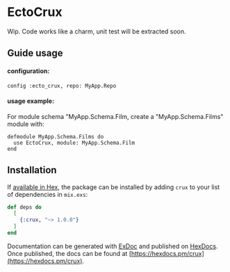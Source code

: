 # EctoCrux

Wip. Code works like a charm, unit test will be extracted soon.

## Guide usage

#### configuration:

```
config :ecto_crux, repo: MyApp.Repo
```

#### usage example:
For module schema "MyApp.Schema.Film, create a "MyApp.Schema.Films" module with:

```
defmodule MyApp.Schema.Films do
  use EctoCrux, module: MyApp.Schema.Film
end
```


## Installation

If [available in Hex](https://hex.pm/docs/publish), the package can be installed
by adding `crux` to your list of dependencies in `mix.exs`:

```elixir
def deps do
  [
    {:crux, "~> 1.0.0"}
  ]
end
```

Documentation can be generated with [ExDoc](https://github.com/elixir-lang/ex_doc)
and published on [HexDocs](https://hexdocs.pm). Once published, the docs can
be found at [https://hexdocs.pm/crux](https://hexdocs.pm/crux).
